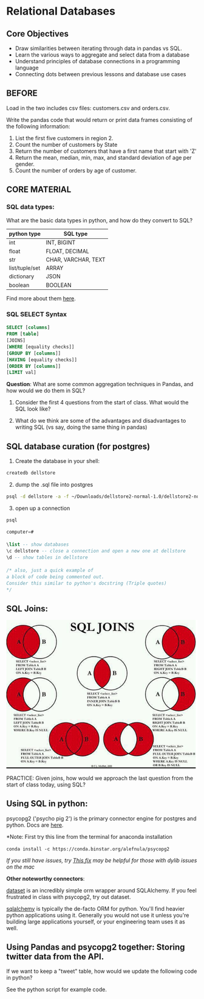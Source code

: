 # Relational Databases

## Core Objectives

* Draw similarities between iterating through data in pandas vs SQL.
* Learn the various ways to aggregate and select data from a database
* Understand principles of database connections in a programming language
* Connecting dots between previous lessons and database use cases

## BEFORE
Load in the two includes csv files: customers.csv and orders.csv.

Write the pandas code that would return or print data frames consisting of the following information:

1. List the first five customers in region 2.
2. Count the number of customers by State
3. Return the number of customers that have a first name that start with 'Z'
4. Return the mean, median, min, max, and standard deviation of age per gender.
5. Count the number of orders by age of customer.

## CORE MATERIAL

### SQL data types:

What are the basic data types in python, and how do they convert to SQL?

|python type|SQL type|
|-----------|---------|
|int|INT, BIGINT|
|float|FLOAT, DECIMAL|
|str|CHAR, VARCHAR, TEXT|
|list/tuple/set|ARRAY|
|dictionary|JSON|
|boolean|BOOLEAN|

Find more about them [here](http://www.postgresql.org/docs/9.3/static/datatype.html).

### SQL SELECT Syntax

```sql
SELECT [columns]
FROM [table]
[JOINS]
[WHERE [equality checks]]
[GROUP BY [columns]]
[HAVING [equality checks]]
[ORDER BY [columns]]
[LIMIT val]
```

**Question**: What are some common aggregation techniques in Pandas, and how would we do them in SQL?

1. Consider the first 4 questions from the start of class. What would the SQL look like?

2. What do we think are some of the advantages and disadvantages to writing SQL (vs say, doing the same thing in pandas)


## SQL database curation (for postgres)

1. Create the database in your shell:
```sh
createdb dellstore
```

2.  dump the .sql file into postgres

```sh
psql -d dellstore -a -f ~/Downloads/dellstore2-normal-1.0/dellstore2-normal-1.0.sql
```

3. open up a connection
```sh
psql
```
```sql
computer=#

\list -- show databases
\c dellstore -- close a connection and open a new one at dellstore
\d -- show tables in dellstore

/* also, just a quick example of
a block of code being commented out.
Consider this similar to python's docstring (Triple quotes)
*/
```


## SQL Joins:

<img src='static/GbJ7N.png'>

PRACTICE: Given joins, how would we approach the last question from the start of class today, using SQL?

## Using SQL in python:

psycopg2 ('psycho pig 2') is the primary connector engine for postgres and python. Docs are [here](http://initd.org/psycopg/docs/).


*Note: First try this line from the terminal for anaconda installation

`conda install -c https://conda.binstar.org/alefnula/psycopg2`

*If you still have issues, try [This fix](http://mithun.co/hacks/library-not-loaded-libcrypto-1-0-0-dylib-issue-in-mac/) may be helpful for those with dylib issues on the mac*


**Other noteworthy connectors**:

[dataset](http://dataset.readthedocs.org/en/latest/api.html) is an incredibly simple orm wrapper around SQLAlchemy. If you feel frustrated in class with psycopg2, try out dataset.

[sqlalchemy](http://www.sqlalchemy.org/) is typically the de-facto ORM for python. You'll find heavier python applications using it. Generally you would not use it unless you're building large applications yourself, or your engineering team uses it as well.

## Using Pandas and psycopg2 together: Storing twitter data from the API.

If we want to keep a "tweet" table, how would we update the following code in python?

See the python script for example code.
